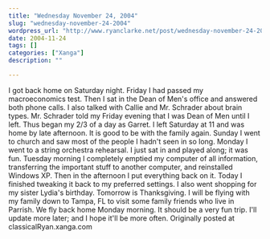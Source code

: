 ```yaml
---
title: "Wednesday November 24, 2004"
slug: "wednesday-november-24-2004"
wordpress_url: "http://www.ryanclarke.net/post/wednesday-november-24-2004/"
date: 2004-11-24
tags: []
categories: ["Xanga"]
description: ""

---
```


I got back home on Saturday night.
 Friday I had passed my macroeconomics test. Then I sat in the Dean of Men's office and answered both phone calls. I also talked with Callie and Mr. Schrader about brain types. Mr. Schrader told my Friday evening that I was Dean of Men until I left. Thus began my 2/3 of a day as Garret.
 I left Saturday at 11 and was home by late afternoon. It is good to be with the family again. Sunday I went to church and saw most of the people I hadn't seen in so long. Monday I went to a string orchestra rehearsal. I just sat in and played along; it was fun. Tuesday morning I completely emptied my computer of all information, transferring the important stuff to another computer, and reinstalled Windows XP. Then in the afternoon I put everything back on it. Today I finished tweaking it back to my preferred settings. I also went shopping for my sister Lydia's birthday.
 Tomorrow is Thanksgiving. I will be flying with my family down to Tampa, FL to visit some family friends who live in Parrish. We fly back home Monday morning. It should be a very fun trip.
 I'll update more later; and I hope it'll be more often.
Originally posted at classicalRyan.xanga.com

